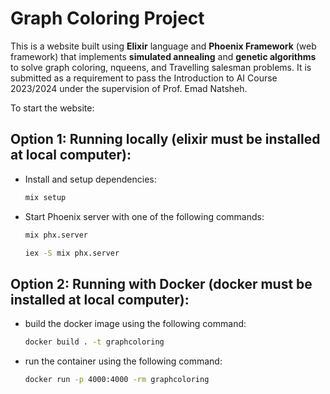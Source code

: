 # Graph Coloring Project

This is a website built using **Elixir** language and **Phoenix Framework** (web framework) that implements **simulated annealing** and **genetic algorithms** to solve graph coloring, nqueens, and Travelling salesman problems. It is submitted as a requirement to pass the Introduction to AI Course 2023/2024 under the supervision of Prof. Emad Natsheh.

To start the website:

## Option 1: Running locally (elixir must be installed at local computer):

* Install and setup dependencies:
  
  ```bash
  mix setup
  ```
  
* Start Phoenix server with one of the following commands:
  
  ```bash
  mix phx.server
  ``` 

  ```bash
  iex -S mix phx.server
  ```
  
## Option 2: Running with Docker (docker must be installed at local computer):

* build the docker image using the following command:
  
  ```bash
  docker build . -t graphcoloring
  ```
  
* run the container using the following command:

  ```bash
  docker run -p 4000:4000 -rm graphcoloring
  ```